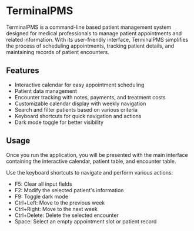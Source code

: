 # TerminalPMS
TerminalPMS is a command-line based patient management system designed for medical professionals to manage patient appointments and related information. With its user-friendly interface, TerminalPMS simplifies the process of scheduling appointments, tracking patient details, and maintaining records of patient encounters.

## Features
* Interactive calendar for easy appointment scheduling
* Patient data management
* Encounter tracking with notes, payments, and treatment costs
* Customizable calendar display with weekly navigation
* Search and filter patients based on various criteria
* Keyboard shortcuts for quick navigation and actions
* Dark mode toggle for better visibility


## Usage
Once you run the application, you will be presented with the main interface containing the interactive calendar, patient table, and encounter table.

Use the keyboard shortcuts to navigate and perform various actions:

* F5: Clear all input fields
* F2: Modify the selected patient's information
* F9: Toggle dark mode
* Ctrl+Left: Move to the previous week
* Ctrl+Right: Move to the next week
* Ctrl+Delete: Delete the selected encounter
* Space: Select an empty appointment slot or patient record
